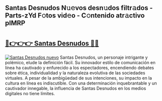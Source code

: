 ## Santas Desnudos N𝚞𝚎vos desn𝚞dos filtr𝚊dos - Parts-zYd F𝚘tos vid𝚎o - C𝚘ntenido atr𝚊ctivo plMRP

# <h2><a href="http://mb5zdw.tromn.icu/?c=Santas+Desnudos">🔗👉👉👉 Santas Desnudos 🔗🔗</a></h2>

[![Santas Desnudos nuevo](https://i.imgur.com/pEAQMta.gif)](http://mb5zdw.tromn.icu/?c=Santas+Desnudos)
Santas Desnudos, un personaje intrigante y polémico, elude la definición fácil. Su innovador estilo de comunicación en línea ha cautivado y enfurecido a los espectadores, encendiendo debates sobre ética, individualidad y la naturaleza evolutiva de las sociedades virtuales. A pesar de la ambigüedad de sus intenciones, su impacto en la cultura en línea es indiscutible. Con una determinación inquebrantable y un cautivador innegable, la influencia de Santas Desnudos en los medios digitales no tiene límites.
